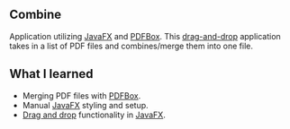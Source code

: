 ## Combine 
Application utilizing [JavaFX](https://en.wikipedia.org/wiki/JavaFX) and [PDFBox](https://pdfbox.apache.org/).
This [drag-and-drop](https://docs.oracle.com/javafx/2/drag_drop/jfxpub-drag_drop.htm) application takes in a list of PDF files and combines/merge them into one file.

## What I learned
- Merging PDF files with [PDFBox](https://pdfbox.apache.org/).
- Manual [JavaFX](https://en.wikipedia.org/wiki/JavaFX) styling and setup.
- [Drag and drop](https://docs.oracle.com/javafx/2/drag_drop/jfxpub-drag_drop.htm) functionality in [JavaFX](https://en.wikipedia.org/wiki/JavaFX).
